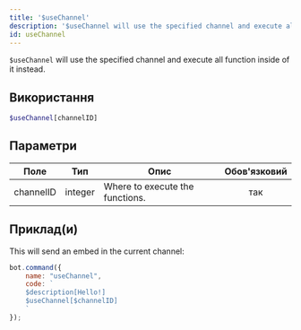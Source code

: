 ```yaml
---
title: '$useChannel'
description: '$useChannel will use the specified channel and execute all function inside of it instead.'
id: useChannel
---
```


`$useChannel` will use the specified channel and execute all function inside of it instead.

## Використання

```php
$useChannel[channelID]
```

## Параметри

| Поле      | Тип     | Опис                            | Обов'язковий |
| --------- | ------- | ------------------------------- |:------------:|
| channelID | integer | Where to execute the functions. |     так      |

## Приклад(и)

This will send an embed in the current channel:

```javascript
bot.command({
    name: "useChannel",
    code: `
    $description[Hello!]
    $useChannel[$channelID]
    `
});
```